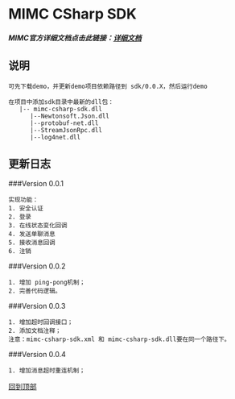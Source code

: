 # MIMC CSharp SDK

##### MIMC官方详细文档点击此链接：[详细文档](https://github.com/Xiaomi-mimc/operation-manual)

## 说明
```
可先下载demo，并更新demo项目依赖路径到 sdk/0.0.X，然后运行demo

在项目中添加sdk目录中最新的dll包：
   |-- mimc-csharp-sdk.dll
      |--Newtonsoft.Json.dll
      |--protobuf-net.dll
      |--StreamJsonRpc.dll
      |--log4net.dll
```
## 更新日志
###Version 0.0.1
```
实现功能：
1. 安全认证
2. 登录
3. 在线状态变化回调
4. 发送单聊消息
5. 接收消息回调
6. 注销
```
###Version 0.0.2
```
1. 增加 ping-pong机制；
2. 完善代码逻辑。
```
###Version 0.0.3
```
1. 增加超时回调接口；
2. 添加文档注释；
注意：mimc-csharp-sdk.xml 和 mimc-csharp-sdk.dll要在同一个路径下。
```
###Version 0.0.4
```
1. 增加消息超时重连机制；
```

[回到顶部](#readme)




